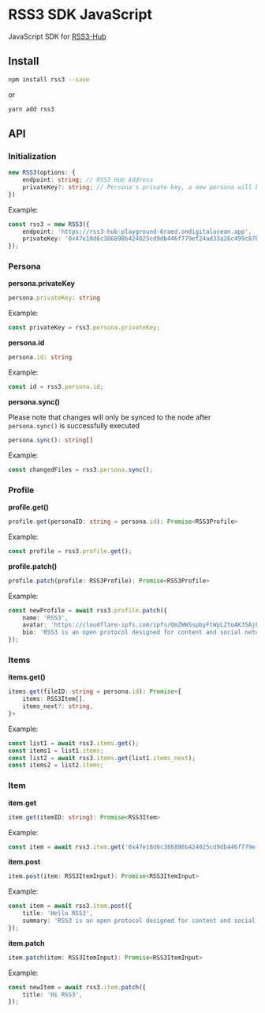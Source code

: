 # RSS3 SDK JavaScript

JavaScript SDK for [RSS3-Hub](https://github.com/NaturalSelectionLabs/RSS3-Hub)

## Install

```bash
npm install rss3 --save
```

or

```bash
yarn add rss3
```

## API

### Initialization

```ts
new RSS3(options: {
    endpoint: string; // RSS3 Hub Address
    privateKey?: string; // Persona's private key, a new persona will be created if it is empty
})
```

Example:

```ts
const rss3 = new RSS3({
    endpoint: 'https://rss3-hub-playground-6raed.ondigitalocean.app',
    privateKey: '0x47e18d6c386898b424025cd9db446f779ef24ad33a26c499c87bb3d9372540ba',
});
```

### Persona

**persona.privateKey**

```ts
persona.privateKey: string
```

Example:

```ts
const privateKey = rss3.persona.privateKey;
```

**persona.id**

```ts
persona.id: string
```

Example:

```ts
const id = rss3.persona.id;
```

**persona.sync()**

Please note that changes will only be synced to the node after `persona.sync()` is successfully executed

```ts
persona.sync(): string[]
```

Example:

```ts
const changedFiles = rss3.persona.sync();
```

### Profile

**profile.get()**

```ts
profile.get(personaID: string = persona.id): Promise<RSS3Profile>
```

Example:

```ts
const profile = rss3.profile.get();
```

**profile.patch()**

```ts
profile.patch(profile: RSS3Profile): Promise<RSS3Profile>
```

Example:

```ts
const newProfile = await rss3.profile.patch({
    name: 'RSS3',
    avatar: 'https://cloudflare-ipfs.com/ipfs/QmZWWSspbyFtWpLZtoAK35AjEYK75woNawqLgKC4DRpqxu',
    bio: 'RSS3 is an open protocol designed for content and social networks in the Web 3.0 era.',
});
```

### Items

**items.get()**

```ts
items.get(fileID: string = persona.id): Promise<{
    items: RSS3Item[],
    items_next?: string,
}>
```

Example:

```ts
const list1 = await rss3.items.get();
const items1 = list1.items;
const list2 = await rss3.items.get(list1.items_next);
const items2 = list2.items;
```

### Item

**item.get**

```ts
item.get(itemID: string): Promise<RSS3Item>
```

Example:

```ts
const item = await rss3.item.get('0x47e18d6c386898b424025cd9db446f779ef24ad33a26c499c87bb3d9372540ba-item-0');
```

**item.post**

```ts
item.post(item: RSS3ItemInput): Promise<RSS3ItemInput>
```

Example:

```ts
const item = await rss3.item.post({
    title: 'Hello RSS3',
    summary: 'RSS3 is an open protocol designed for content and social networks in the Web 3.0 era.',
});
```

**item.patch**

```ts
item.patch(item: RSS3ItemInput): Promise<RSS3ItemInput>
```

Example:

```ts
const newItem = await rss3.item.patch({
    title: 'Hi RSS3',
});
```
